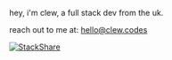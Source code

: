 
hey, i'm clew, a full stack dev from the uk. 

reach out to me at: hello@clew.codes

[![StackShare](http://img.shields.io/badge/tech-stack-0690fa.svg?style=flat)](https://stackshare.io/clew/full-stack)
